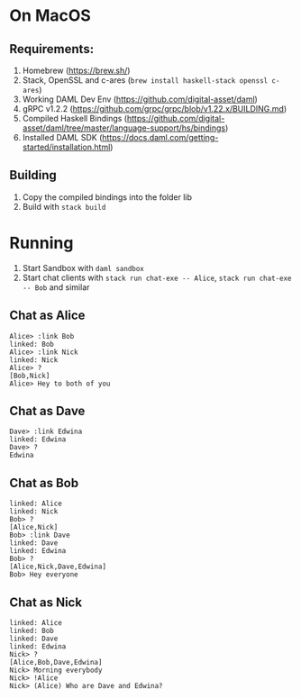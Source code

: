 # On MacOS

## Requirements:

1. Homebrew (https://brew.sh/)
1. Stack, OpenSSL and c-ares (`brew install haskell-stack openssl c-ares`)
1. Working DAML Dev Env (https://github.com/digital-asset/daml)
1. gRPC v1.2.2 (https://github.com/grpc/grpc/blob/v1.22.x/BUILDING.md)
1. Compiled Haskell Bindings (https://github.com/digital-asset/daml/tree/master/language-support/hs/bindings)
1. Installed DAML SDK (https://docs.daml.com/getting-started/installation.html)

## Building

1. Copy the compiled bindings into the folder lib
2. Build with `stack build`


# Running

1. Start Sandbox with `daml sandbox`
2. Start chat clients with `stack run chat-exe -- Alice`,  `stack run chat-exe -- Bob` and similar


## Chat as Alice

    Alice> :link Bob
    linked: Bob
    Alice> :link Nick
    linked: Nick
    Alice> ?
    [Bob,Nick]
    Alice> Hey to both of you

## Chat as Dave

    Dave> :link Edwina
    linked: Edwina
    Dave> ?
    Edwina

## Chat as Bob

    linked: Alice
    linked: Nick
    Bob> ?
    [Alice,Nick]
    Bob> :link Dave
    linked: Dave
    linked: Edwina
    Bob> ?
    [Alice,Nick,Dave,Edwina]
    Bob> Hey everyone

## Chat as Nick

    linked: Alice
    linked: Bob
    linked: Dave
    linked: Edwina
    Nick> ?
    [Alice,Bob,Dave,Edwina]
    Nick> Morning everybody
    Nick> !Alice
    Nick> (Alice) Who are Dave and Edwina?